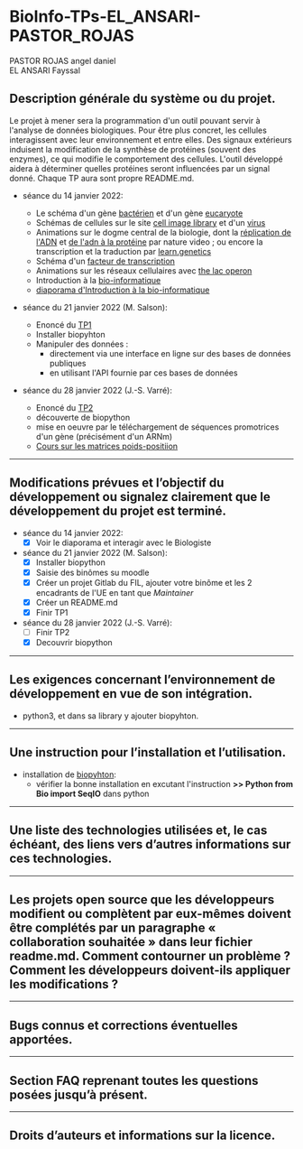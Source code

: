 # BioInfo-TPs-EL_ANSARI-PASTOR_ROJAS
PASTOR ROJAS angel daniel  
EL ANSARI Fayssal

##  Description générale du système ou du projet.
Le projet à mener sera la programmation d'un outil pouvant servir à l'analyse de données biologiques. Pour être plus concret, les cellules interagissent avec leur environnement et entre elles. Des signaux extérieurs induisent la modification de la synthèse de protéines (souvent des enzymes), ce qui modifie le comportement des cellules. L'outil développé aidera à déterminer quelles protéines seront influencées par un signal donné. Chaque TP aura sont propre README.md.

+ séance du 14 janvier 2022:
  - Le schéma d'un gène [bactérien](https://moodle.univ-lille.fr/pluginfile.php/1327417/course/section/193715/schema_gene_bacterien.pdf) et d'un gène [eucaryote](https://moodle.univ-lille.fr/pluginfile.php/1327417/course/section/193715/schemas_gene_eucaryote.pdf)
  - Schémas de cellules sur le site [cell image library](http://www.cellimagelibrary.org/pages/cell_illustration) et d'un [virus](http://www.cellimagelibrary.org/images/40579)
  - Animations sur le dogme central de la biologie, dont la [réplication de l'ADN](https://youtu.be/TNKWgcFPHqw) et [de l'adn à la protéine](https://youtu.be/gG7uCskUOrA) par nature video ; ou encore la transcription et la traduction par [learn.genetics](https://learngendev.azurewebsites.net/content/evolution/txtl/)
  - Schéma d'un [facteur de transcription](https://upload.wikimedia.org/wikipedia/commons/d/da/Transcription_Factors-fr.svg)
  - Animations sur les réseaux cellulaires avec [the lac operon](https://youtu.be/oBwtxdI1zvk)
  - Introduction à la [bio-informatique](https://moodle.univ-lille.fr/pluginfile.php/1327417/course/section/193715/intro_bioinfo.pdf?time=1611066956962)
  - [diaporama d'Introduction à la bio-informatique](https://moodle.univ-lille.fr/mod/resource/view.php?id=1048173)

+ séance du 21 janvier 2022 (M. Salson):
  - Enoncé du [TP1](http://www.fil.univ-lille1.fr/%7Esalson/portail/bioinfo-s6/TP1.html)
  - Installer biopyhton
  - Manipuler des données :
    * directement via une interface en ligne sur des bases de données publiques
    * en utilisant l'API fournie par ces bases de données

+ séance du 28 janvier 2022 (J.-S. Varré):
  - Enoncé du [TP2](http://www.fil.univ-lille1.fr/%7Esalson/portail/bioinfo-s6/TP2.html)
  - découverte de biopython
  - mise en oeuvre par le téléchargement de séquences promotrices d'un gène (précisément d'un ARNm)
  - [Cours sur les matrices poids-positiion](https://moodle.univ-lille.fr/mod/resource/view.php?id=681241)
---
##  Modifications prévues et l’objectif du développement ou signalez clairement que le développement du projet est terminé.
+ séance du 14 janvier 2022:
  - [x] Voir le diaporama et interagir avec le Biologiste
+ séance du 21 janvier 2022 (M. Salson):
  - [x] Installer biopython
  - [x] Saisie des binômes su moodle
  - [x] Créer un projet Gitlab du FIL, ajouter votre binôme et les 2 encadrants de l'UE en tant que *Maintainer*
  - [x] Créer un README.md
  - [x] Finir TP1
+ séance du 28 janvier 2022 (J.-S. Varré):
  - [ ] Finir TP2
  - [x] Decouvrir biopython

---
##  Les exigences concernant l’environnement de développement en vue de son intégration.
- python3, et dans sa library y ajouter biopyhton.

---
##  Une instruction pour l’installation et l’utilisation.
+ installation de [biopyhton](https://biopython.org/wiki/Download):
  - vérifier la bonne installation en excutant l'instruction **>> Python from Bio import SeqIO** dans python

---
##  Une liste des technologies utilisées et, le cas échéant, des liens vers d’autres informations sur ces technologies.
---
##  Les projets open source que les développeurs modifient ou complètent par eux-mêmes doivent être complétés par un paragraphe « collaboration souhaitée » dans leur fichier readme.md. Comment contourner un problème ?  Comment les développeurs doivent-ils appliquer les modifications ?
---
##  Bugs connus et corrections éventuelles apportées.
---
##  Section FAQ reprenant toutes les questions posées jusqu’à présent.
---
## Droits d’auteurs et informations sur la licence.
